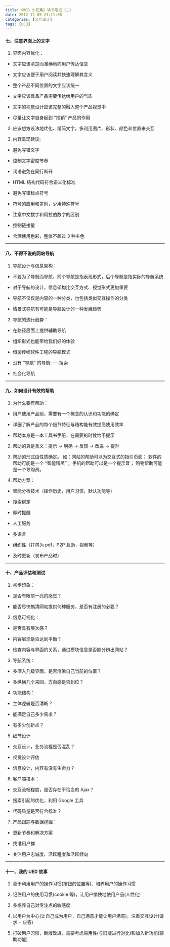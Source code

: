 ```yaml
---
title: 《UCD 火花集》读书笔记（二）
date: 2012-12-05 23:11:00
categories: [交互设计]
tags: [UCD]
---
```


#### 七、注意界面上的文字

 1. 界面内容优化：
 
* 文字应该清楚而准确地向用户传达信息

* 文字应该便于用户阅读并快速理解其含义

* 整个产品不同位置的文字应该统一

* 文字应该具备产品需要传达给用户的气质

* 文字的视觉设计应该完整的融入整个产品视觉中

* 尽量让文字自身起到 “推销” 产品的作用

 2. 应该想方设法地优化、精简文字，多利用图片、形状、颜色和位置来交互
 
 3. 内容呈现建议:
 
* 避免写错文字

* 控制文字密度节奏

* 词语避免在同行断开

* HTML 结构代码符合语义化标准

* 避免写错标点符号

* 符号的应用和差别，少用特殊符号

* 注意中文数字和阿拉伯数字的区别

* 控制链接量

* 合理使用色彩，整体不超过 3 种主色

___

#### 八、不得不说的网站导航

 1. 导航设计与信息架构：
 
* 不要为了导航而导航，前个导航是指表现形式，后个导航是指实际的导航系统

* 对于导航的设计，信息架构比交互方式、视觉形式更加重要

* 导航不仅仅是内容的一种分类，也包括类似交互操作的分类

* 情景式导航有可能是导航设计的一种发展趋势

 2. 导航的流行趋势：
 
* 在路径层面上提供辅助导航

* 组织形式也能带给我们好的体验

* 借鉴传统软件工程的导航模式

* 没有 “导航” 的导航——搜索

* 社会化导航

___

#### 九、如何设计有效的帮助

 1. 为什么要有帮助：
 
* 用户使用产品前，需要有一个概念的认识和功能的确定

* 详细了解产品的每个细节特征与结构能有效提高使用效率

* 帮助本身是一本工具书手册，在需要的时候给予提示

 2. 帮助的真是含义：提示 -> 明确 -> 反馈 -> 改进 -> 提升
 
 3. 帮助的形式由性质确定。
 如：网站的帮助可以为交互式的指引页面；
 软件的帮助可能是一个 “智能精灵”；
 手机的帮助可以是一个提示音；
 购物帮助可能是一个导购员。
 
 4. 帮助方案：
 
* 智能分析技术（操作历史，用户习惯，默认功能等）

* 搜索绑定

* 即时提醒

* 人工服务

* 多语言

* 组织性（打包为 pdf，P2P 互助，视频等）

* 及时更新（发布产品时）

___

#### 十、产品评估和测试

 1. 初步印象：
 
* 是否有眼前一亮的感觉？

* 能否尽快搞清网站提供何种服务，是否有注册的必要？

 2. 信息可视化：
 
* 是否具有层次感？

* 内容层现是否达到平衡？

* 检查内容与界面的关系，通过模块信息是否能分辨出网站？

 3. 导航系统：
 
* 多深入几级界面，是否清晰自己当前的位置？

* 多纵横几个来回，方向感是否到位？

 4. 功能结构：
 
* 主体逻辑是否清晰？

* 能满足自己多少需求？

* 有多少创新点？

 5. 细节设计
 
* 交互设计，业务流程是否混乱？

* 视觉设计评估

* 信息设计，内容有没有生命力？

 6. 客户端技术：
 
* 交互流畅程度，是否存在不恰当的 Ajax？

* 搜索引起的优化，利用 Google 工具

* 代码质量是否符合标准？

 7. 产品跟踪与数据挖掘：
 
* 更新节奏和解决方案

* 找准用户群

* 关注用户忠诚度、活跃程度和活跃倾向

___

#### 十一、我的 UED 故事

 1. 善于利用用户的操作习惯(按钮的位置等)、培养用户的操作习惯

 2. 记住用户的使用习惯(cookie 等)，让用户愉快地使用产品(人性化)

 3. 多培养自己对专注点的敏感度

 4. 以用户为中心(让自己成为用户，自己满意才能让用户满意)，注重交互设计(请求 + 应答)

 5. 打破用户习惯，新版改进，需要考虑易用性(与旧版进行对比)和加入新功能(辅助功能)

